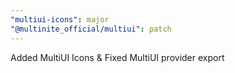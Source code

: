 ```yaml
---
"multiui-icons": major
"@multinite_official/multiui": patch
---
```


Added MultiUI Icons & Fixed MultiUI provider export
